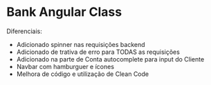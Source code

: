 # Bank Angular Class

Diferenciais:
- Adicionado spinner nas requisições backend
- Adicionado de trativa de erro para TODAS as requisições
- Adicionado na parte de Conta autocomplete para input do Cliente
- Navbar com hamburguer e ícones
- Melhora de código e utilização de Clean Code